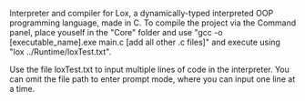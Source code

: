 Interpreter and compiler for Lox, a dynamically-typed interpreted OOP programming language, made in C. To compile the project via the Command panel, place youself in the "Core" folder and use "gcc -o [executable_name].exe main.c [add all other .c files]" and execute using "lox ../Runtime/loxTest.txt".

Use the file loxTest.txt to input multiple lines of code in the interpreter. You can omit the file path to enter prompt mode, where you can input one line at a time.